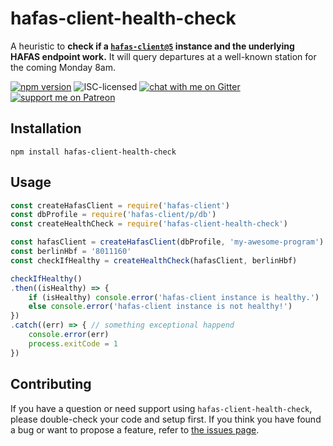 # hafas-client-health-check

A heuristic to **check if a [`hafas-client@5`](https://github.com/public-transport/hafas-client/tree/5) instance and the underlying HAFAS endpoint work.** It will query departures at a well-known station for the coming Monday 8am.

[![npm version](https://img.shields.io/npm/v/hafas-client-health-check.svg)](https://www.npmjs.com/package/hafas-client-health-check)
![ISC-licensed](https://img.shields.io/github/license/derhuerst/hafas-client-health-check.svg)
[![chat with me on Gitter](https://img.shields.io/badge/chat%20with%20me-on%20gitter-512e92.svg)](https://gitter.im/derhuerst)
[![support me on Patreon](https://img.shields.io/badge/support%20me-on%20patreon-fa7664.svg)](https://patreon.com/derhuerst)


## Installation

```shell
npm install hafas-client-health-check
```


## Usage

```js
const createHafasClient = require('hafas-client')
const dbProfile = require('hafas-client/p/db')
const createHealthCheck = require('hafas-client-health-check')

const hafasClient = createHafasClient(dbProfile, 'my-awesome-program')
const berlinHbf = '8011160'
const checkIfHealthy = createHealthCheck(hafasClient, berlinHbf)

checkIfHealthy()
.then((isHealthy) => {
	if (isHealthy) console.error('hafas-client instance is healthy.')
	else console.error('hafas-client instance is not healthy!')
})
.catch((err) => { // something exceptional happend
	console.error(err)
	process.exitCode = 1
})
```


## Contributing

If you have a question or need support using `hafas-client-health-check`, please double-check your code and setup first. If you think you have found a bug or want to propose a feature, refer to [the issues page](https://github.com/derhuerst/hafas-client-health-check/issues).
